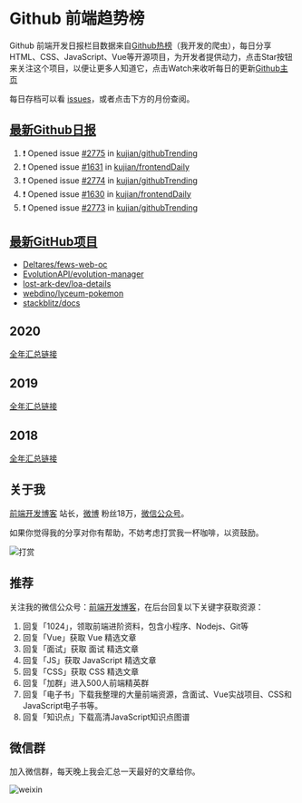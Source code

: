 # Github 前端趋势榜

Github 前端开发日报栏目数据来自[Github热榜](https://github.qdkfweb.cn/)（我开发的爬虫），每日分享HTML、CSS、JavaScript、Vue等开源项目，为开发者提供动力，点击Star按钮来关注这个项目，以便让更多人知道它，点击Watch来收听每日的更新[Github主页](https://github.com/kujian/githubTrending)

每日存档可以看 [issues](https://github.com/kujian/githubTrending/issues)，或者点击下方的月份查阅。

## [最新Github日报](https://github.com/kujian/githubTrending/issues)

<!--START_SECTION:activity-->
1. ❗ Opened issue [#2775](https://github.com/kujian/githubTrending/issues/2775) in [kujian/githubTrending](https://github.com/kujian/githubTrending)
2. ❗ Opened issue [#1631](https://github.com/kujian/frontendDaily/issues/1631) in [kujian/frontendDaily](https://github.com/kujian/frontendDaily)
3. ❗ Opened issue [#2774](https://github.com/kujian/githubTrending/issues/2774) in [kujian/githubTrending](https://github.com/kujian/githubTrending)
4. ❗ Opened issue [#1630](https://github.com/kujian/frontendDaily/issues/1630) in [kujian/frontendDaily](https://github.com/kujian/frontendDaily)
5. ❗ Opened issue [#2773](https://github.com/kujian/githubTrending/issues/2773) in [kujian/githubTrending](https://github.com/kujian/githubTrending)
<!--END_SECTION:activity-->


## [最新GitHub项目](https://github.qdkfweb.cn/)

<!-- BLOG-POST-LIST:START -->
- [Deltares/fews-web-oc](https://github.qdkfweb.cn/deltares-fews-web-oc/)
- [EvolutionAPI/evolution-manager](https://github.qdkfweb.cn/evolutionapi-evolution-manager/)
- [lost-ark-dev/loa-details](https://github.qdkfweb.cn/lost-ark-dev-loa-details/)
- [webdino/lyceum-pokemon](https://github.qdkfweb.cn/webdino-lyceum-pokemon/)
- [stackblitz/docs](https://github.qdkfweb.cn/stackblitz-docs/)
<!-- BLOG-POST-LIST:END -->

## 2020
[全年汇总链接](https://github.com/kujian/githubTrending/tree/master/2020)
## 2019
[全年汇总链接](https://github.com/kujian/githubTrending/tree/master/2019)

## 2018
[全年汇总链接](https://github.com/kujian/githubTrending/tree/master/2018)

## 关于我

[前端开发博客](https://qdkfweb.cn/) 站长，[微博](https://weibo.com/kujian) 粉丝18万，[微信公众号](https://open.weixin.qq.com/qr/code?username=caibaojian_com)。


如果你觉得我的分享对你有帮助，不妨考虑打赏我一杯咖啡，以资鼓励。

![打赏](https://upload-images.jianshu.io/upload_images/570843-db4053c67a8c9ea9.png)

## 推荐

关注我的微信公众号：[前端开发博客](https://open.weixin.qq.com/qr/code?username=caibaojian_com)，在后台回复以下关键字获取资源：

1. 回复「1024」，领取前端进阶资料，包含小程序、Nodejs、Git等
2. 回复「Vue」获取 Vue 精选文章
3. 回复「面试」获取 面试 精选文章
4. 回复「JS」获取 JavaScript 精选文章
5. 回复「CSS」获取 CSS 精选文章
6. 回复「加群」进入500人前端精英群
7. 回复「电子书」下载我整理的大量前端资源，含面试、Vue实战项目、CSS和JavaScript电子书等。
8. 回复「知识点」下载高清JavaScript知识点图谱

## 微信群

加入微信群，每天晚上我会汇总一天最好的文章给你。

![weixin](https://user-images.githubusercontent.com/3055447/38468989-651132ac-3b80-11e8-8e6b-15122322a9d7.png)
